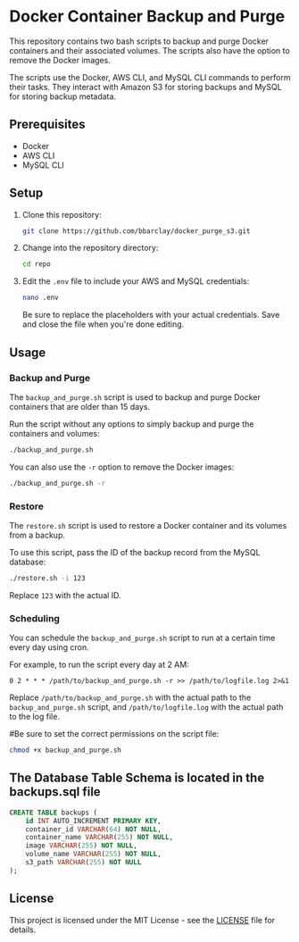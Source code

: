 # Docker Container Backup and Purge

This repository contains two bash scripts to backup and purge Docker containers and their associated volumes. The scripts also have the option to remove the Docker images.

The scripts use the Docker, AWS CLI, and MySQL CLI commands to perform their tasks. They interact with Amazon S3 for storing backups and MySQL for storing backup metadata.

## Prerequisites

- Docker
- AWS CLI
- MySQL CLI

## Setup

1. Clone this repository:
    ```bash
    git clone https://github.com/bbarclay/docker_purge_s3.git
    ```
2. Change into the repository directory:
    ```bash
    cd repo
    ```
3. Edit the `.env` file to include your AWS and MySQL credentials:
    ```bash
    nano .env
    ```
    Be sure to replace the placeholders with your actual credentials. 
    Save and close the file when you're done editing.

## Usage

### Backup and Purge

The `backup_and_purge.sh` script is used to backup and purge Docker containers that are older than 15 days.

Run the script without any options to simply backup and purge the containers and volumes:

```bash
./backup_and_purge.sh
```

You can also use the `-r` option to remove the Docker images:

```bash
./backup_and_purge.sh -r
```

### Restore

The `restore.sh` script is used to restore a Docker container and its volumes from a backup.

To use this script, pass the ID of the backup record from the MySQL database:

```bash
./restore.sh -i 123
```

Replace `123` with the actual ID.

### Scheduling

You can schedule the `backup_and_purge.sh` script to run at a certain time every day using cron.

For example, to run the script every day at 2 AM:

```cron
0 2 * * * /path/to/backup_and_purge.sh -r >> /path/to/logfile.log 2>&1
```

Replace `/path/to/backup_and_purge.sh` with the actual path to the `backup_and_purge.sh` script, and `/path/to/logfile.log` with the actual path to the log file.

#Be sure to set the correct permissions on the script file:

```bash
chmod +x backup_and_purge.sh
```

## The Database Table Schema is located in the backups.sql file
```SQL
CREATE TABLE backups (
    id INT AUTO_INCREMENT PRIMARY KEY,
    container_id VARCHAR(64) NOT NULL,
    container_name VARCHAR(255) NOT NULL,
    image VARCHAR(255) NOT NULL,
    volume_name VARCHAR(255) NOT NULL,
    s3_path VARCHAR(255) NOT NULL
);
```

## License

This project is licensed under the MIT License - see the [LICENSE](LICENSE) file for details.